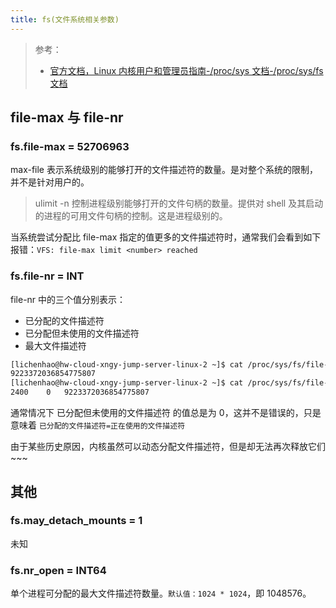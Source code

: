 ```yaml
---
title: fs(文件系统相关参数)
---
```


> 参考：
> - [官方文档，Linux 内核用户和管理员指南-/proc/sys 文档-/proc/sys/fs 文档](https://www.kernel.org/doc/html/latest/admin-guide/sysctl/fs.html)

## file-max 与 file-nr

### fs.file-max = 52706963

max-file 表示系统级别的能够打开的文件描述符的数量。是对整个系统的限制，并不是针对用户的。

> ulimit -n 控制进程级别能够打开的文件句柄的数量。提供对 shell 及其启动的进程的可用文件句柄的控制。这是进程级别的。

当系统尝试分配比 file-max 指定的值更多的文件描述符时，通常我们会看到如下报错：`VFS: file-max limit <number> reached`

### fs.file-nr = INT

file-nr 中的三个值分别表示：

- 已分配的文件描述符
- 已分配但未使用的文件描述符
- 最大文件描述符

```bash
[lichenhao@hw-cloud-xngy-jump-server-linux-2 ~]$ cat /proc/sys/fs/file-max
9223372036854775807
[lichenhao@hw-cloud-xngy-jump-server-linux-2 ~]$ cat /proc/sys/fs/file-nr
2400	0	9223372036854775807
```

通常情况下 已分配但未使用的文件描述符 的值总是为 0，这并不是错误的，只是意味着 `已分配的文件描述符=正在使用的文件描述符`

由于某些历史原因，内核虽然可以动态分配文件描述符，但是却无法再次释放它们~~~

## 其他

### fs.may_detach_mounts = 1

未知

### fs.nr_open = INT64

单个进程可分配的最大文件描述符数量。`默认值：1024 * 1024`，即 1048576。
